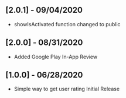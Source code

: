 ## [2.0.1] - 09/04/2020

* showIsActivated function changed to public

## [2.0.0] - 08/31/2020

* Added Google Play In-App Review

## [1.0.0] - 06/28/2020

* Simple way to get user rating Initial Release
